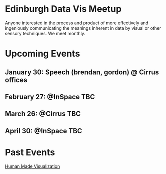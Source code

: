 # Edinburgh Data Vis Meetup

Anyone interested in the process and product of more effectively and ingeniously communicating the meanings inherent in data by visual or other sensory techniques. We meet monthly.

# Upcoming Events

## January 30: Speech (brendan, gordon) @ Cirrus offices 

## February 27: @InSpace TBC

## March 26: @Cirrus TBC

## April 30: @InSpace TBC


# Past Events

[Human Made Visualization](https://www.meetup.com/meetup-group-vBHbCmgh/events/266630835)
